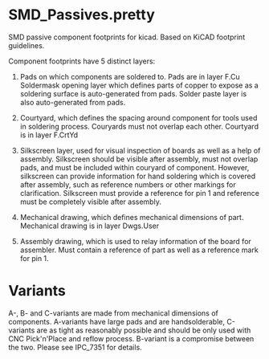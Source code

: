 SMD_Passives.pretty
===================

SMD passive component footprints for kicad. Based on KiCAD footprint guidelines.

Component footprints have 5 distinct layers:
1) Pads on which components are soldered to. Pads are in layer F.Cu
Soldermask opening layer which defines parts of copper to expose as a soldering surface is auto-generated from pads. 
Solder paste layer is also auto-generated from pads.

2) Courtyard, which defines the spacing around component for tools used in soldering process. 
Couryards must not overlap each other. Courtyard is in layer F.CrtYd

3) Silkscreen layer, used for visual inspection of boards as well as a help of assembly.
Silkscreen should be visible after assembly, must not overlap pads, and must be included within couryard of component.
However, silkscreen can provide information for hand soldering which is covered after assembly, such as reference numbers or other markings for clarification. Silkscreen must provide a reference for pin 1 and reference must be completely visible after assembly.

4) Mechanical drawing, which defines mechanical dimensions of part. Mechanical drawing is in layer Dwgs.User

5) Assembly drawing, which is used to relay information of the board for assembler. Must contain a reference of part as well as a reference mark for pin 1.

Variants
========

A-, B- and C-variants are made from mechanical dimensions of components. A-variants have large pads and are handsolderable, C-variants are as tight as reasonably possible and should be only used with CNC Pick'n'Place and reflow process. B-variant is a compromise between the two. Please see IPC_7351 for details.
